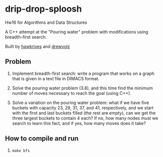 # drip-drop-sploosh
Hw16 for Algorithms and Data Structures

A C++ attempt at the "Pouring water" problem with modifications using breadth-first search.

Built by [hawkrives](https://www.github.com/hawkrives) and [drewvolz](https://www.github.com/drewvolz)


## Problem

1. Implement breadth-first search: write a program that works on a graph that is given in a text file in DIMACS format.

2. Solve the pouring water problem (3.8), and this time find the minimum number of moves necessary to reach the goal (using C++).

3. Solve a variation on the pouring water problem: what if we have five buckets with capacity 23, 29, 31, 37, and 41, respectively, and we start with the first and last buckets filled (the rest are empty), can we get the three largest buckets to contain 4 each? If no, how many nodes must we search to learn this fact, and if yes, how many moves does it take?


## How to compile and run

1. `make bfs`
